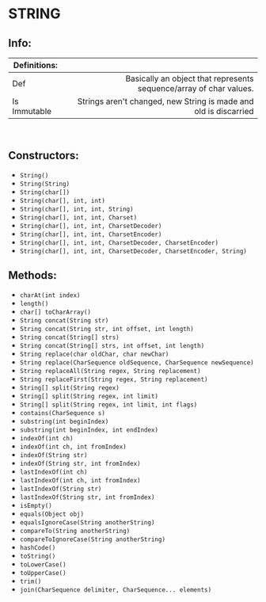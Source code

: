 # STRING

## Info:

| Definitions: |     |                                                                    |
| ------------ | --- | -----------------------------------------------------------------: |
| Def          |     | Basically an object that represents sequence/array of char values. |
| Is Immutable |     |   Strings aren't changed, new String is made and old is discarried |

<br/>

## Constructors:

- `String()`
- `String(String)`
- `String(char[])`
- `String(char[], int, int)`
- `String(char[], int, int, String)`
- `String(char[], int, int, Charset)`
- `String(char[], int, int, CharsetDecoder)`
- `String(char[], int, int, CharsetEncoder)`
- `String(char[], int, int, CharsetDecoder, CharsetEncoder)`
- `String(char[], int, int, CharsetDecoder, CharsetEncoder, String)`

## Methods:

- `charAt(int index)`
- `length()`
- `char[] toCharArray()`
- `String concat(String str)`
- `String concat(String str, int offset, int length)`
- `String concat(String[] strs)`
- `String concat(String[] strs, int offset, int length)`
- `String replace(char oldChar, char newChar)`
- `String replace(CharSequence oldSequence, CharSequence newSequence)`
- `String replaceAll(String regex, String replacement)`
- `String replaceFirst(String regex, String replacement)`
- `String[] split(String regex)`
- `String[] split(String regex, int limit)`
- `String[] split(String regex, int limit, int flags)`
- `contains(CharSequence s)`
- `substring(int beginIndex)`
- `substring(int beginIndex, int endIndex)`
- `indexOf(int ch)`
- `indexOf(int ch, int fromIndex)`
- `indexOf(String str)`
- `indexOf(String str, int fromIndex)`
- `lastIndexOf(int ch)`
- `lastIndexOf(int ch, int fromIndex)`
- `lastIndexOf(String str)`
- `lastIndexOf(String str, int fromIndex)`
- `isEmpty()`
- `equals(Object obj)`
- `equalsIgnoreCase(String anotherString)`
- `compareTo(String anotherString)`
- `compareToIgnoreCase(String anotherString)`
- `hashCode()`
- `toString()`
- `toLowerCase()`
- `toUpperCase()`
- `trim()`
- `join(CharSequence delimiter, CharSequence... elements)`

<br/>
